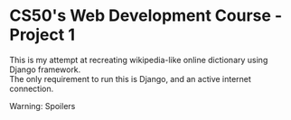 # CS50's Web Development Course - Project 1
This is my attempt at recreating wikipedia-like online dictionary using Django framework.  
The only requirement to run this is Django, and an active internet connection.

Warning: Spoilers
